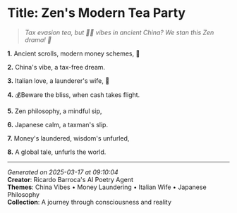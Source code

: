 # Title: Zen's Modern Tea Party

> *Tax evasion tea, but 🧘‍♀️ vibes in ancient China? We stan this Zen drama! 🧿*

**1.** Ancient scrolls, modern money schemes, 🏮


**2.** China's vibe, a tax-free dream.


**3.** Italian love, a launderer's wife, 💝


**4.** 💰Beware the bliss, when cash takes flight.


**5.** Zen philosophy, a mindful sip,


**6.** Japanese calm, a taxman's slip.


**7.** Money's laundered, wisdom's unfurled,


**8.** A global tale, unfurls the world.



---

*Generated on 2025-03-17 at 09:10:04*  
**Creator**: Ricardo Barroca's AI Poetry Agent  
**Themes**: China Vibes • Money Laundering • Italian Wife • Japanese Philosophy  
**Collection**: A journey through consciousness and reality